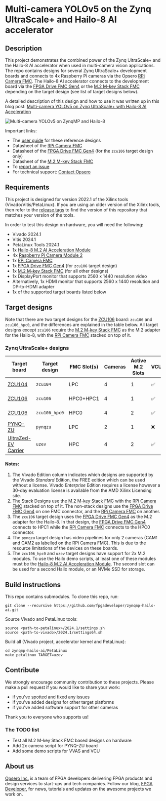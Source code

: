 # Multi-camera YOLOv5 on the Zynq UltraScale+ and Hailo-8 AI accelerator

## Description

This project demonstrates the combined power of the Zynq UltraScale+ and the Hailo-8 AI accelerator
when used in multi-camera vision applications. The repo contains designs for several Zynq UltraScale+
development boards and connects to 4x Raspberry Pi cameras via the Opsero [RPi Camera FMC]. 
The Hailo-8 AI accelerator connects to the development board via the [FPGA Drive FMC Gen4]
or the [M.2 M-key Stack FMC] depending on the target design (see list of target designs below).

A detailed description of this design and how to use it was written up in this blog post:
[Multi-camera YOLOv5 on Zynq UltraScale+ with Hailo-8 AI Acceleration](https://www.fpgadeveloper.com/multi-camera-yolov5-on-zynq-ultrascale-with-hailo-8-ai-acceleration/)

![Multi-camera YOLOv5 on ZynqMP and Hailo-8](https://www.fpgadeveloper.com/multi-camera-yolov5-on-zynq-ultrascale-with-hailo-8-ai-acceleration/images/zynqmp-hailo-ai-front.jpg "Multi-camera YOLOv5 on ZynqMP and Hailo-8")

Important links:
* The [user guide](https://hailo.camerafmc.com) for these reference designs
* Datasheet of the [RPi Camera FMC]
* Datasheet of the [FPGA Drive FMC Gen4] (for the `zcu106` target design only)
* Datasheet of the [M.2 M-key Stack FMC]
* To [report an issue](https://github.com/fpgadeveloper/zynqmp-hailo-ai/issues)
* For technical support: [Contact Opsero](https://opsero.com/contact-us)

## Requirements

This project is designed for version 2022.1 of the Xilinx tools (Vivado/Vitis/PetaLinux). 
If you are using an older version of the Xilinx tools, then refer to the 
[release tags](https://github.com/fpgadeveloper/zynqmp-hailo-ai/tags "releases")
to find the version of this repository that matches your version of the tools.

In order to test this design on hardware, you will need the following:

* Vivado 2024.1
* Vitis 2024.1
* PetaLinux Tools 2024.1
* 1x [Hailo-8 M.2 AI Acceleration Module]
* 4x [Raspberry Pi Camera Module 2](https://www.raspberrypi.com/products/camera-module-v2/)
* 1x [RPi Camera FMC]
* 1x [FPGA Drive FMC Gen4] (for `zcu106` target design)
* 1x [M.2 M-key Stack FMC] (for all other designs)
* 1x DisplayPort monitor that supports 2560 x 1440 resolution video
* Alternatively, 1x HDMI monitor that supports 2560 x 1440 resolution and DP-to-HDMI adapter
* 1x of the supported target boards listed below

## Target designs

Note that there are two target designs for the [ZCU106] board: `zcu106` and `zcu106_hpc0`, and the
differences are explained in the table below.
All target designs except `zcu106` require the [M.2 M-key Stack FMC] as the M.2 adapter for the Hailo-8, with the
[RPi Camera FMC] stacked on top of it.

<!-- updater start -->
### Zynq UltraScale+ designs

| Target board          | Target design   | FMC Slot(s) | Cameras | Active M.2 Slots | VCU   | Accelerator | Stack Design | Vivado<br> Edition |
|-----------------------|-----------------|-------------|---------|------------------|-------|-------------|--------------|-------|
| [ZCU104]              | `zcu104`        | LPC         | 4     | 1     | :white_check_mark: | :x:                | :white_check_mark: | Standard :free: |
| [ZCU106]              | `zcu106`        | HPC0+HPC1   | 4     | 1     | :white_check_mark: | :x:                | :x:                | Standard :free: |
| [ZCU106]              | `zcu106_hpc0`   | HPC0        | 4     | 2     | :white_check_mark: | :x:                | :white_check_mark: | Standard :free: |
| [PYNQ-ZU]             | `pynqzu`        | LPC         | 2     | 1     | :x:                | :x:                | :white_check_mark: | Standard :free: |
| [UltraZed-EV Carrier] | `uzev`          | HPC         | 4     | 2     | :white_check_mark: | :x:                | :white_check_mark: | Standard :free: |

[ZCU104]: https://www.xilinx.com/zcu104
[ZCU106]: https://www.xilinx.com/zcu106
[PYNQ-ZU]: https://www.tulembedded.com/FPGA/ProductsPYNQ-ZU.html
[UltraZed-EV Carrier]: https://www.xilinx.com/products/boards-and-kits/1-1s78dxb.html
<!-- updater end -->

#### Notes:
1. The Vivado Edition column indicates which designs are supported by the Vivado *Standard* Edition, the
   FREE edition which can be used without a license. Vivado *Enterprise* Edition requires
   a license however a 30-day evaluation license is available from the AMD Xilinx Licensing site.
2. The Stack Designs use the [M.2 M-key Stack FMC] with the [RPi Camera FMC] stacked on top of it. The non-stack
   designs use the [FPGA Drive FMC Gen4] on one FMC connector, and the [RPi Camera FMC] on another.
3. The `zcu106` target design uses the [FPGA Drive FMC Gen4] as the M.2 adapter for the Hailo-8.
   In that design, the [FPGA Drive FMC Gen4] connects to HPC1 while the [RPi Camera FMC] connects
   to the HPC0 connector.
4. The `pynqzu` target design has video pipelines for only 2 cameras (CAM1 and CAM2 as
   labelled on the RPi Camera FMC). This is due to the resource limitations of the devices on these boards.
5. The `zcu106_hpc0` and `uzev` target designs have support for 2x M.2 modules. To use the Hailo demo scripts,
   at least one of these modules must be the [Hailo-8 M.2 AI Acceleration Module]. The second slot can be used
   for a second Hailo module, or an NVMe SSD for storage.

## Build instructions

This repo contains submodules. To clone this repo, run:
```
git clone --recursive https://github.com/fpgadeveloper/zynqmp-hailo-ai.git
```

Source Vivado and PetaLinux tools:

```
source <path-to-petalinux>/2024.1/settings.sh
source <path-to-vivado>/2024.1/settings64.sh
```

Build all (Vivado project, accelerator kernel and PetaLinux):

```
cd zynqmp-hailo-ai/PetaLinux
make petalinux TARGET=uzev
```

## Contribute

We strongly encourage community contribution to these projects. Please make a pull request if you
would like to share your work:
* if you've spotted and fixed any issues
* if you've added designs for other target platforms
* if you've added software support for other cameras

Thank you to everyone who supports us!

### The TODO list

* Test all M.2 M-key Stack FMC based designs on hardware
* Add 2x camera script for PYNQ-ZU board
* Add some demo scripts for VVAS and VCU

## About us

[Opsero Inc.](https://opsero.com "Opsero Inc.") is a team of FPGA developers delivering FPGA products and 
design services to start-ups and tech companies. Follow our blog, 
[FPGA Developer](https://www.fpgadeveloper.com "FPGA Developer"), for news, tutorials and
updates on the awesome projects we work on.

[FPGA Drive FMC Gen4]: https://www.fpgadrive.com/docs/fpga-drive-fmc-gen4/overview/
[M.2 M-key Stack FMC]: https://www.fpgadrive.com/docs/m2-mkey-stack-fmc/overview/
[RPi Camera FMC]: https://camerafmc.com/docs/rpi-camera-fmc/overview/
[Hailo-8 M.2 AI Acceleration Module]: https://hailo.ai/products/ai-accelerators/hailo-8-m2-ai-acceleration-module/

